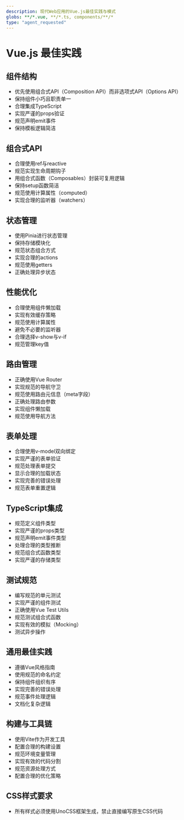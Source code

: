 ```yaml
---
description: 现代Web应用的Vue.js最佳实践与模式
globs: **/*.vue, **/*.ts, components/**/*
type: "agent_requested"
---
```


# Vue.js 最佳实践

## 组件结构

- 优先使用组合式API（Composition API）而非选项式API（Options API）
- 保持组件小巧且职责单一
- 合理集成TypeScript
- 实现严谨的props验证
- 规范声明emit事件
- 保持模板逻辑简洁

## 组合式API

- 合理使用ref与reactive
- 规范实现生命周期钩子
- 用组合式函数（Composables）封装可复用逻辑
- 保持setup函数简洁
- 规范使用计算属性（computed）
- 实现合理的监听器（watchers）

## 状态管理

- 使用Pinia进行状态管理
- 保持存储模块化
- 规范状态组合方式
- 实现合理的actions
- 规范使用getters
- 正确处理异步状态

## 性能优化

- 合理使用组件懒加载
- 实现有效缓存策略
- 规范使用计算属性
- 避免不必要的监听器
- 合理选择v-show与v-if
- 规范管理key值

## 路由管理

- 正确使用Vue Router
- 实现规范的导航守卫
- 规范使用路由元信息（meta字段）
- 正确处理路由参数
- 实现组件懒加载
- 规范使用导航方法

## 表单处理

- 合理使用v-model双向绑定
- 实现严谨的表单验证
- 规范处理表单提交
- 显示合理的加载状态
- 实现完善的错误处理
- 规范表单重置逻辑

## TypeScript集成

- 规范定义组件类型
- 实现严谨的props类型
- 规范声明emit事件类型
- 处理合理的类型推断
- 规范组合式函数类型
- 实现严谨的存储类型

## 测试规范

- 编写规范的单元测试
- 实现严谨的组件测试
- 正确使用Vue Test Utils
- 规范测试组合式函数
- 实现有效的模拟（Mocking）
- 测试异步操作

## 通用最佳实践

- 遵循Vue风格指南
- 使用规范的命名约定
- 保持组件组织有序
- 实现完善的错误处理
- 规范事件处理逻辑
- 文档化复杂逻辑

## 构建与工具链

- 使用Vite作为开发工具
- 配置合理的构建设置
- 规范环境变量管理
- 实现有效的代码分割
- 规范资源处理方式
- 配置合理的优化策略

## CSS样式要求

- 所有样式必须使用UnoCSS框架生成，禁止直接编写原生CSS代码
